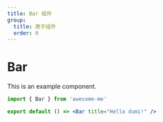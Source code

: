 ```yaml
---
title: Bar 组件
group:
  title: 原子组件
  order: 0
---
```


# Bar

This is an example component.

```jsx
import { Bar } from 'awesome-me'

export default () => <Bar title="Hello dumi!" />
```
